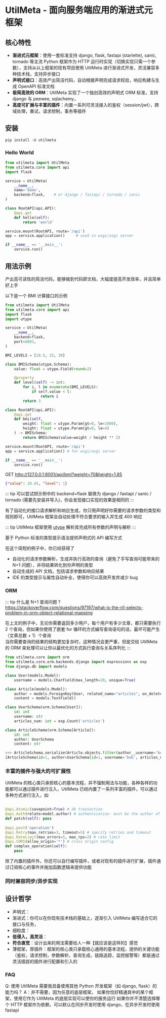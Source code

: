 # UtilMeta - 面向服务端应用的渐进式元框架  

## 核心特性

* **渐进式元框架**：使用一套标准支持 django, flask, fastapi (starlette), sanic, tornado 等主流 Python 框架作为 HTTP 运行时实现（切换实现只需一个参数），支持从以上框架的现有项目使用 UtilMeta 进行渐进式开发，灵活兼容多种技术栈，支持异步接口
* **声明式接口**：高效产出简洁代码，自动根据声明完成请求校验，响应构建与生成 OpenAPI 标准文档
* **极简高效的 ORM**：UtilMeta 实现了一个独创高效的声明式 ORM 标准，支持 django 与 peewee, sqlachemy，
* **高度可扩展与丰富的插件**：内置一系列可灵活接入的鉴权（session/jwt），跨域处理，重试，请求控制，事务等插件

## 安装

```shell
pip install -U utilmeta
```


### Hello World

```python
from utilmeta import UtilMeta
from utilmeta.core import api
import flask

service = UtilMeta(
    __name__,
    name='demo',
    backend=flask,    # or django / fastapi / tornado / sanic
)

class RootAPI(api.API):
    @api.get
    def hello(self):
        return 'world'

service.mount(RootAPI, route='/api')
app = service.application()     # used in wsgi/asgi server

if __name__ == '__main__':
    service.run()
```

## 用法示例
产出高可读性的简洁代码，能够做到代码即文档，大幅度提高开发效率，并且简单好上手

以下是一个 BMI 计算接口的示例
```python
from utilmeta import UtilMeta  
from utilmeta.core import api  
import flask  
import utype  

service = UtilMeta(  
	__name__,  
	backend=flask,  
	port=8001,  
)  

BMI_LEVELS = [18.5, 25, 30]  

class BMISchema(utype.Schema):  
	value: float = utype.Field(round=2)  

	@property  
	def level(self) -> int:  
		for i, l in enumerate(BMI_LEVELS):  
			if self.value < l:  
				return i  
		return 3  

class RootAPI(api.API):  
	@api.get  
	def bmi(self,  
		weight: float = utype.Param(gt=0, le=1000),  
		height: float = utype.Param(gt=0, le=4)  
	) -> BMISchema:  
		return BMISchema(value=weight / height ** 2)  

service.mount(RootAPI, route='/api')  
app = service.application() # for wsgi/asgi server  
  
if __name__ == '__main__':  
	service.run()
```

GET http://127.0.0.1:8001/api/bmi?weight=70&height=1.85
```json
{"value": 20.45, "level": 1}
```


::: tip
可以尝试把示例中的 backend=flask 替换为 django / fastapi / sanic / tornado (需要先安装并导入)，你会发现接口实现的效果是相同的
:::

有了自动化的接口请求解析和响应生成，你只用声明好你需要的请求参数的类型和规则即可，UtilMeta 框架会自动处理不符合要求的输入并生成 400 响应

::: tip
UtilMeta 框架使用 [utype](https://utype.io/zh/) 解析库完成所有参数的声明与解析
:::

  
基于 Python 标准的类型提示语法提供声明式的 API 编写方式  
  
在这个简短的例子中，你已经获得了  
* 自动化的请求参数解析，生成并执行高效的查询（避免了手写查询可能带来的 N+1 问题），并将结果转化到你声明的类型  
* 自动生成的 API 文档，包括请求参数和响应结果  
* IDE 的类型提示与属性自动补全，使得你可以高效开发并减少 bug  


### ORM

  
::: tip
什么是 N+1 查询问题 ?  
https://stackoverflow.com/questions/97197/what-is-the-n1-selects-problem-in-orm-object-relational-mapping  
  
在上文的例子中，无论你需要返回多少用户，每个用户有多少文章，都只需要执行 2 个查询，但如果你使用了嵌套 for 循环的方式编写查询语句的话，最坏可能产生 （文章总数 + 1）个查询  
当你需要查询的结果的结构更加复杂时，这种情况会更严重，但是交给 UtilMeta 的 ORM 来处理可以让你以最优化的方式执行查询与关系序列化
:::


```python
from utilmeta.core import orm
from utilmeta.core.orm.backends.django import expressions as exp
from django.db import models

class User(models.Model):
    username = models.CharField(max_length=20, unique=True)

class Article(models.Model):
    author = models.ForeignKey(User, related_name="articles", on_delete=models.CASCADE)
    content = models.TextField()

class UserSchema(orm.Schema[User]):
    id: int
    username: str
    articles_num: int = exp.Count('articles')

class ArticleSchema(orm.Schema[Article]):
    id: int
    author: UserSchema
    content: str

>>> ArticleSchema.serialize(Article.objects.filter(author__username='bob'))
[ArticleSchema(id=1, author=UserSchema(id=1, username='bob', articles_num=1), content='my first blog')]
```


### 丰富的插件与强大的可扩展性  
  
UtilMeta 的核心类只承担核心的基本流程，并不强制用法与功能，各种各样的功能都可以通过插件进行注入，UtilMeta 已经内置了一系列丰富的插件，可以通过多种方式进行注入，如  
```python  
  
@api.Atomic(savepoint=True) # db transaction  
@api.Auth(relate=model.author) # authentication: must be the author of target  
def patch(self): pass  
  
@api.post('operation')  
@api.Retry(max_retries=3, timeout=5) # specify retries and timeout  
@api.RateLimit(max_errors=5, max_rps=2) # rate limit  
@api.CORS(allow_origin='*') # cross origin config  
def complex_operation(self):  
	pass  
```  
  
除了内置的插件外，你还可以自行编写插件，或者对现有的插件进行扩展，插件通过订阅核心的事件并施加函数逻辑来提供功能  
  

### 同时兼容同步/异步实现


## 设计哲学  
  
* 声明式：  
* 渐进式：你可以在你现有技术栈的基础上，逐渐引入 UtilMeta 编写适合它的接口与任务，  
* 细粒度：  
* **低侵入，高灵活**：  
* **符合直觉**：设计出来的用法需要给人一种【就应该是这样的】感觉
* 薄框架，厚插件：框架的核心类只承载核心通用的基本流程，提供的关键功能（鉴权，请求控制，参数解析，查询生成，链路追踪，监控报警等）都是通过灵活插拔的插件进行配置和引入的


### FAQ

Q: 使用 UtIlMeta 需要我具备使用其他 Python 开发框架（如 django, flask）的能力吗？
A：并不需要，因为任意的底层框架，
如果你恰好精通其中的某个框架，使用它作为 UtIlMeta 的底层实现可以使你的服务运行
如果你并不清楚选择哪个 HTTP 框架作为依赖，可以默认在同步开发时使用 django，在异步开发时使用 fastapi
